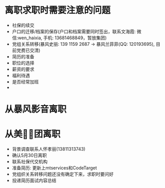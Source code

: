 # 离职求职时需要注意的问题

- 社保的续交
- 户口的迁移/档案的保存(户口和档案需要同时签出，联系文海霞: 微信:wen_haixia, 手机: 13681468849，暂放集团)
- 党组关系转移(暴风史丽: 139 1159 2687 -> 暴风兰菲菲(QQ: 120193695), 目前党费已交清)
- 简历的准备
- 职位的选择
- 薪资的要求
- 福利待遇
- 是否经常加班
- 

# 从暴风影音离职

# 从美团离职

- 背景调查联系人怀孝丽(13811313743)
- 确认5月30日离职
- 联系社保代交机构
- 准备简历: 更新上mtservices和CodeTarget
- 党组织关系转移问题还没有确定下来，求职时要问好
- 投递简历面试内容总结

